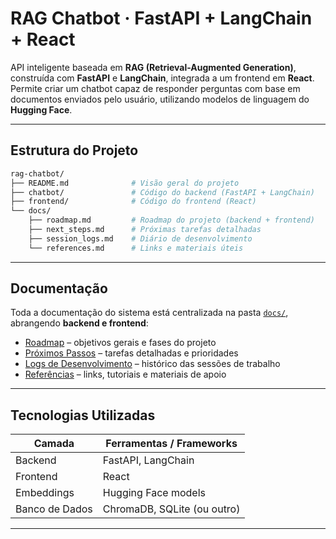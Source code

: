 # RAG Chatbot · FastAPI + LangChain + React

API inteligente baseada em **RAG (Retrieval-Augmented Generation)**, construída com **FastAPI** e **LangChain**, integrada a um frontend em **React**.
Permite criar um chatbot capaz de responder perguntas com base em documentos enviados pelo usuário, utilizando modelos de linguagem do **Hugging Face**.

---

## Estrutura do Projeto

```bash
rag-chatbot/
├── README.md              # Visão geral do projeto
├── chatbot/               # Código do backend (FastAPI + LangChain)
├── frontend/              # Código do frontend (React)
└── docs/
    ├── roadmap.md         # Roadmap do projeto (backend + frontend)
    ├── next_steps.md      # Próximas tarefas detalhadas
    ├── session_logs.md    # Diário de desenvolvimento
    └── references.md      # Links e materiais úteis
```

---

## Documentação

Toda a documentação do sistema está centralizada na pasta [`docs/`](docs/), abrangendo **backend e frontend**:

* [Roadmap](docs/roadmap.md) – objetivos gerais e fases do projeto
* [Próximos Passos](docs/next_steps.md) – tarefas detalhadas e prioridades
* [Logs de Desenvolvimento](docs/session_logs.md) – histórico das sessões de trabalho
* [Referências](docs/references.md) – links, tutoriais e materiais de apoio

---

## Tecnologias Utilizadas

| Camada         | Ferramentas / Frameworks    |
| -------------- | --------------------------- |
| Backend        | FastAPI, LangChain          |
| Frontend       | React                       |
| Embeddings     | Hugging Face models         |
| Banco de Dados | ChromaDB, SQLite (ou outro) |

---